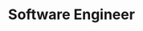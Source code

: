 ---
title: Software Engineer
company: SAIC
start: 01/23
end: Present
location: Remote
bullets: [
"Anticipated and addressed customer needs by communicating and presenting to project stakeholders",
"Utilized Kubernetes and Helm for container orchestration and deployment, ensuring high availability and reliability of applications",
"Designed and implemented GraphQL APIs to streamline data retrieval and improve application performance",
"Developed and maintained multiple Python applications and microservices",
"Experience: Kubernetes, Helm, Multiple AWS services, Python, GraphQL, Splunk",
]
---